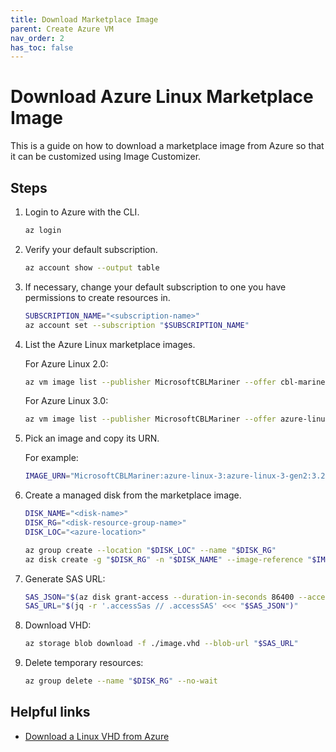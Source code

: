 ```yaml
---
title: Download Marketplace Image
parent: Create Azure VM
nav_order: 2
has_toc: false
---
```


# Download Azure Linux Marketplace Image

This is a guide on how to download a marketplace image from Azure so that it can be
customized using Image Customizer.

## Steps

1. Login to Azure with the CLI.

   ```bash
   az login
   ```

2. Verify your default subscription.

   ```bash
   az account show --output table
   ```

3. If necessary, change your default subscription to one you have permissions to create
   resources in.

   ```bash
   SUBSCRIPTION_NAME="<subscription-name>"
   az account set --subscription "$SUBSCRIPTION_NAME"
   ```

4. List the Azure Linux marketplace images.

   For Azure Linux 2.0:

   ```bash
   az vm image list --publisher MicrosoftCBLMariner --offer cbl-mariner --sku cbl-mariner-2-gen2 --all --output table
   ```

   For Azure Linux 3.0:

   ```bash
   az vm image list --publisher MicrosoftCBLMariner --offer azure-linux-3 --sku azure-linux-3-gen2 --all --output table
   ```

5. Pick an image and copy its URN.

   For example:

   ```bash
   IMAGE_URN="MicrosoftCBLMariner:azure-linux-3:azure-linux-3-gen2:3.20250102.02"
   ```

6. Create a managed disk from the marketplace image.

   ```bash
   DISK_NAME="<disk-name>"
   DISK_RG="<disk-resource-group-name>"
   DISK_LOC="<azure-location>"

   az group create --location "$DISK_LOC" --name "$DISK_RG"
   az disk create -g "$DISK_RG" -n "$DISK_NAME" --image-reference "$IMAGE_URN"
   ```

7. Generate SAS URL:

   ```bash
   SAS_JSON="$(az disk grant-access --duration-in-seconds 86400 --access-level Read --name "$DISK_NAME" --resource-group "$DISK_RG")"
   SAS_URL="$(jq -r '.accessSas // .accessSAS' <<< "$SAS_JSON")"
   ```

8. Download VHD:

   ```bash
   az storage blob download -f ./image.vhd --blob-url "$SAS_URL"
   ```

9. Delete temporary resources:

   ```bash
   az group delete --name "$DISK_RG" --no-wait
   ```

## Helpful links

- [Download a Linux VHD from Azure](https://learn.microsoft.com/en-us/azure/virtual-machines/linux/download-vhd?tabs=azure-cli)
